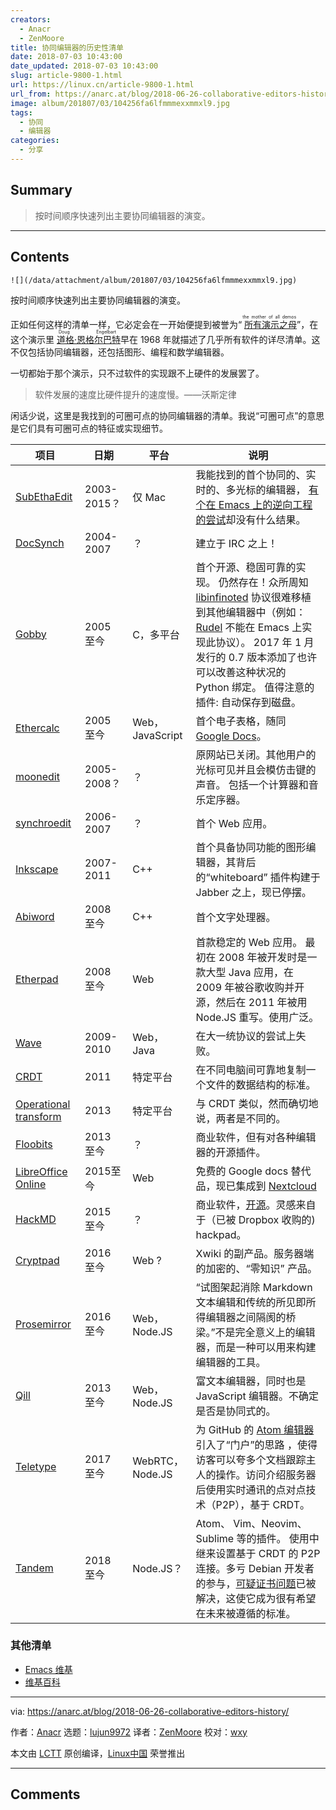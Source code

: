 ```yaml
---
creators:
  - Anacr
  - ZenMoore
title: 协同编辑器的历史性清单
date: 2018-07-03 10:43:00
date_updated: 2018-07-03 10:43:00
slug: article-9800-1.html
url: https://linux.cn/article-9800-1.html
url_from: https://anarc.at/blog/2018-06-26-collaborative-editors-history/
image: album/201807/03/104256fa6lfmmmexxmmxl9.jpg
tags:
  - 协同
  - 编辑器
categories:
  - 分享
---
```


## Summary

> 按时间顺序快速列出主要协同编辑器的演变。

***

<!-- more -->

## Contents

`![](/data/attachment/album/201807/03/104256fa6lfmmmexxmmxl9.jpg)`

按时间顺序快速列出主要协同编辑器的演变。

正如任何这样的清单一样，它必定会在一开始便提到被誉为“<ruby> <a href="https://en.wikipedia.org/wiki/The_Mother_of_All_Demos">  所有演示之母 </a> <rt>  the mother of all demos </rt></ruby>”，在这个演示里<ruby> <a href="https://en.wikipedia.org/wiki/Douglas_Engelbart">  道格·恩格尔巴特 </a> <rt>  Doug Engelbart </rt></ruby>早在 1968 年就描述了几乎所有软件的详尽清单。这不仅包括协同编辑器，还包括图形、编程和数学编辑器。

一切都始于那个演示，只不过软件的实现跟不上硬件的发展罢了。

> 
> 软件发展的速度比硬件提升的速度慢。——沃斯定律
> 
> 
> 

闲话少说，这里是我找到的可圈可点的协同编辑器的清单。我说“可圈可点”的意思是它们具有可圈可点的特征或实现细节。

| 项目 | 日期 | 平台 | 说明 |
| --- | --- | --- | --- |
| [SubEthaEdit](https://www.codingmonkeys.de/subethaedit/) | 2003-2015？ | 仅 Mac | 我能找到的首个协同的、实时的、多光标的编辑器， [有个在 Emacs 上的逆向工程的尝试](https://www.emacswiki.org/emacs/SubEthaEmacs)却没有什么结果。 |
| [DocSynch](http://docsynch.sourceforge.net/) | 2004-2007 | ？ | 建立于 IRC 之上！ |
| [Gobby](https://gobby.github.io/) | 2005 至今 | C，多平台 | 首个开源、稳固可靠的实现。 仍然存在！众所周知 [libinfinoted](http://infinote.0x539.de/libinfinity/API/libinfinity/) 协议很难移植到其他编辑器中（例如： [Rudel](https://www.emacswiki.org/emacs/Rudel) 不能在 Emacs 上实现此协议）。 2017 年 1 月发行的 0.7 版本添加了也许可以改善这种状况的 Python 绑定。 值得注意的插件: 自动保存到磁盘。 |
| [Ethercalc](https://ethercalc.net/) | 2005 至今 | Web，JavaScript | 首个电子表格，随同 [Google Docs](https://en.wikipedia.org/wiki/Google_docs)。 |
| [moonedit](https://web.archive.org/web/20060423192346/http://www.moonedit.com:80/) | 2005-2008？ | ？ | 原网站已关闭。其他用户的光标可见并且会模仿击键的声音。 包括一个计算器和音乐定序器。 |
| [synchroedit](http://www.synchroedit.com/) | 2006-2007 | ？ | 首个 Web 应用。 |
| [Inkscape](http://wiki.inkscape.org/wiki/index.php/WhiteBoard) | 2007-2011 | C++ | 首个具备协同功能的图形编辑器，其背后的“whiteboard” 插件构建于 Jabber 之上，现已停摆。 |
| [Abiword](https://en.wikipedia.org/wiki/AbiWord) | 2008 至今 | C++ | 首个文字处理器。 |
| [Etherpad](http://etherpad.org/) | 2008 至今 | Web | 首款稳定的 Web 应用。 最初在 2008 年被开发时是一款大型 Java 应用，在 2009 年被谷歌收购并开源，然后在 2011 年被用 Node.JS 重写。使用广泛。 |
| [Wave](https://en.wikipedia.org/wiki/Apache_Wave) | 2009-2010 | Web， Java | 在大一统协议的尝试上失败。 |
| [CRDT](https://en.wikipedia.org/wiki/Conflict-free_replicated_data_type) | 2011 | 特定平台 | 在不同电脑间可靠地复制一个文件的数据结构的标准。 |
| [Operational transform](http://operational-transformation.github.io/) | 2013 | 特定平台 | 与 CRDT 类似，然而确切地说，两者是不同的。 |
| [Floobits](https://floobits.com/) | 2013 至今 | ？ | 商业软件，但有对各种编辑器的开源插件。 |
| [LibreOffice Online](https://wiki.documentfoundation.org/Development/LibreOffice_Online) | 2015至今 | Web | 免费的 Google docs 替代品，现已集成到 [Nextcloud](https://nextcloud.com/collaboraonline/) |
| [HackMD](https://hackmd.io/) | 2015 至今 | ？ | 商业软件，[开源](https://github.com/hackmdio/hackmd)。灵感来自于（已被 Dropbox 收购的) hackpad。 |
| [Cryptpad](https://cryptpad.fr/) | 2016 至今 | Web ? | Xwiki 的副产品。服务器端的加密的、“零知识” 产品。 |
| [Prosemirror](https://prosemirror.net/) | 2016 至今 | Web， Node.JS | “试图架起消除 Markdown 文本编辑和传统的所见即所得编辑器之间隔阂的桥梁。”不是完全意义上的编辑器，而是一种可以用来构建编辑器的工具。 |
| [Qill](https://quilljs.com/) | 2013 至今 | Web， Node.JS | 富文本编辑器，同时也是 JavaScript 编辑器。不确定是否是协同式的。 |
| [Teletype](https://teletype.atom.io/) | 2017 至今 | WebRTC， Node.JS | 为 GitHub 的 [Atom 编辑器](https://atom.io) 引入了“门户”的思路 ，使得访客可以夸多个文档跟踪主人的操作。访问介绍服务器后使用实时通讯的点对点技术（P2P），基于 CRDT。 |
| [Tandem](http://typeintandem.com/) | 2018 至今 | Node.JS？ | Atom、 Vim、Neovim、 Sublime 等的插件。 使用中继来设置基于 CRDT 的 P2P 连接。多亏 Debian 开发者的参与，[可疑证书问题](https://github.com/typeintandem/tandem/issues/131)已被解决，这使它成为很有希望在未来被遵循的标准。 |

### 其他清单

* [Emacs 维基](https://www.emacswiki.org/emacs/CollaborativeEditing)
* [维基百科](https://en.wikipedia.org/wiki/Collaborative_real-time_editor)

---

via: <https://anarc.at/blog/2018-06-26-collaborative-editors-history/>

作者：[Anacr](https://anarc.at) 选题：[lujun9972](https://github.com/lujun9972) 译者：[ZenMoore](https://github.com/ZenMoore) 校对：[wxy](https://github.com/wxy)

本文由 [LCTT](https://github.com/LCTT/TranslateProject) 原创编译，[Linux中国](https://linux.cn/) 荣誉推出

***

## Comments
